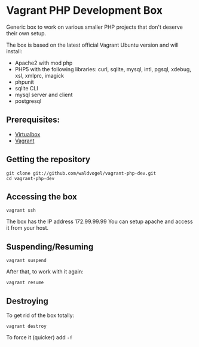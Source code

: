 # Vagrant PHP Development Box #

Generic box to work on various smaller PHP projects that don't deserve their own setup.

The box is based on the latest official Vagrant Ubuntu version and will install:

- Apache2 with mod php
- PHP5 with the following libraries:
  curl, sqlite, mysql, intl, pgsql, xdebug, xsl, xmlprc, imagick
- phpunit
- sqlite CLI
- mysql server and client
- postgresql

## Prerequisites: ##

  - [Virtualbox](https://www.virtualbox.org/)
  - [Vagrant](http://vagrantup.com)

## Getting the repository ##

    git clone git://github.com/waldvogel/vagrant-php-dev.git
    cd vagrant-php-dev

## Accessing the box ##

    vagrant ssh
    
 The box has the IP address 172.99.99.99
 You can setup apache and access it from your host.

## Suspending/Resuming ##

    vagrant suspend

After that, to work with it again:

    vagrant resume

## Destroying ##

To get rid of the box totally:

    vagrant destroy 

To force it (quicker) add `-f`
